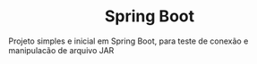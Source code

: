 <h1 align="center">Spring Boot</h1>

Projeto simples e inicial em Spring Boot, para teste de conexão e manipulacão de arquivo JAR
